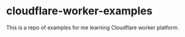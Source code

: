# cloudflare-worker-examples

This is a repo of examples for me learning Cloudflare worker platform. 
